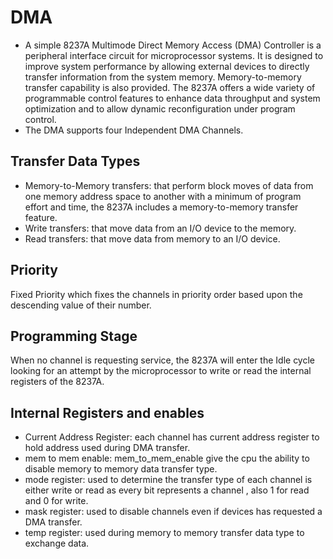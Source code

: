 # DMA
* A simple 8237A Multimode Direct Memory Access (DMA) Controller is a peripheral interface circuit for microprocessor
systems. It is designed to improve system performance by allowing external devices to directly transfer
information from the system memory. Memory-to-memory transfer capability is also provided. The 8237A
offers a wide variety of programmable control features to enhance data throughput and system optimization
and to allow dynamic reconfiguration under program control.
* The DMA supports four Independent DMA Channels.

## Transfer Data Types
* Memory-to-Memory transfers: that perform block moves of data from one memory address space to another
with a minimum of program effort and time, the 8237A includes a memory-to-memory transfer feature.
* Write transfers: that move data from an I/O device to the memory.
* Read transfers: that move data from memory to an I/O device.

## Priority
Fixed Priority which fixes the channels in priority order based upon the descending value of their number.

## Programming Stage
When no channel is requesting service, the 8237A will enter the Idle cycle looking for an attempt by the microprocessor to
write or read the internal registers of the 8237A.

## Internal Registers and enables
* Current Address Register: each channel has current address register to hold address used during DMA transfer.
* mem to mem enable: mem_to_mem_enable give the cpu the ability to disable memory to memory data transfer type. 
* mode register: used to determine the transfer type of each channel is either write or read
 as every bit represents a channel , also 1 for read and 0 for write.
* mask register: used to disable channels even if devices has requested a DMA transfer.
* temp register: used during memory to memory transfer data type to exchange data.
